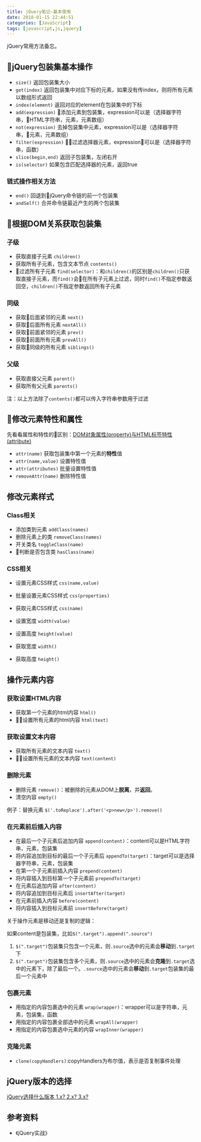 ```yaml
---
title: jQuery笔记-基本使用
date: 2018-01-15 22:44:51
categories: [JavaScript]
tags: [javascript,js,jquery]
---
```


jQuery常用方法备忘。

<!-- more -->

## jQuery包装集基本操作
- `size()` 返回包装集大小
- `get(index)` 返回包装集中对应下标的元素，如果没有传index，则将所有元素以数组形式返回
- `index(element)` 返回对应的element在包装集中的下标
- `add(expression)` 添加元素到包装集，expression可以是（选择器字符串，HTML字符串，元素，元素数组）
- `not(expression)` 去掉包装集中元素，expression可以是（选择器字符串，元素，元素数组）
- `filter(expression)` 过滤选择器元素，expression可以是（选择器字符串，函数）
- `slice(begin,end)` 返回子包装集，左闭右开
- `is(selector)` 如果包含匹配选择器的元素，返回true

### 链式操作相关方法
- `end()` 回退到jQuery命令链的前一个包装集
- `andSelf()` 合并命令链最近产生的两个包装集

## 根据DOM关系获取包装集
### 子级
- 获取直接子元素 `children()`
- 获取所有子元素，包含文本节点 `contents()`
- 过滤所有子元素 `find(selector)`：和`children()`的区别是`children()`只获取直接子元素，而`find()`会在所有子元素上过滤，同时`find()`不指定参数返回空，`children()`不指定参数返回所有子元素

### 同级
- 获取后面紧邻的元素 `next()`
- 获取后面所有元素 `nextAll()`
- 获取前面紧邻的元素 `prev()`
- 获取前面所有元素 `prevAll()`
- 获取同级的所有元素 `siblings()`

### 父级
- 获取直接父元素 `parent()`
- 获取所有父元素 `parents()`

注：以上方法除了`contents()`都可以传入字符串参数用于过滤

## 修改元素特性和属性

先看看属性和特性的区别：[DOM对象属性(property)与HTML标签特性(attribute)](http://blog.csdn.net/html5_/article/details/39156593)

- `attr(name)` 获取包装集中第一个元素的**特性**值
- `attr(name,value)` 设置特性值
- `attr(attributes)` 批量设置特性值
- `removeAttr(name)` 删除特性值

## 修改元素样式

### Class相关
- 添加类到元素 `addClass(names)`
- 删除元素上的类 `removeClass(names)`
- 开关类名 `toggleClass(name)`
- 判断是否包含类 `hasClass(name)`

### CSS相关
- 设置元素CSS样式 `css(name,value)`
- 批量设置元素CSS样式 `css(properties)`
- 获取元素CSS样式 `css(name)`

- 设置宽度 `width(value)`
- 设置高度 `height(value)`
- 获取宽度 `width()`
- 获取高度 `height()`

## 操作元素内容

### 获取设置HTML内容
- 获取第一个元素的html内容 `html()`
- 设置所有元素的html内容 `html(text)`

### 获取设置文本内容
- 获取所有元素的文本内容 `text()`
- 设置所有元素的文本内容 `text(content)`

### 删除元素
- 删除元素 `remove()`：被删除的元素从DOM上**脱离**，并**返回**。
- 清空内容 `empty()`

例子：替换元素 `$('.toReplace').after('<p>new</p>').remove()`

### 在元素前后插入内容
- 在最后一个子元素后追加内容 `append(content)`：content可以是HTML字符串，元素，包装集
- 将内容追加到目标的最后一个子元素后 `appendTo(target)`：target可以是选择器字符串，元素，包装集
- 在第一个子元素前插入内容 `prepend(content)`
- 将内容插入到目标第一个子元素前 `prependTo(target)`
- 在元素后追加内容 `after(content)`
- 将内容追加到目标元素后 `insertAfter(target)`
- 在元素前插入内容 `before(content)`
- 将内容插入到目标元素前 `insertBefore(target)`

关于操作元素是移动还是复制的逻辑：

如果content是包装集，比如`$(".target").append(".source")`
1. `$(".target")`包装集只包含一个元素，则`.source`选中的元素会**移动**到`.target`下
2. `$(".target")`包装集包含多个元素，则`.source`选中的元素会**克隆**到`.target`选中的元素下，除了最后一个。`.source`选中的元素会**移动**到`.target`包装集的最后一个元素中

### 包裹元素
- 用指定的内容包裹选中的元素 `wrap(wrapper)`：wrapper可以是字符串，元素，包装集，函数
- 用指定的内容包裹全部选中的元素 `wrapAll(wrapper)`
- 用指定的内容包裹选中元素的内容 `wrapInner(wrapper)`

### 克隆元素
- `clone(copyHandlers)`:copyHandlers为布尔值，表示是否复制事件处理

## jQuery版本的选择

[jQuery选择什么版本 1.x? 2.x? 3.x?](https://www.cnblogs.com/osfipin/p/6211468.html)

## 参考资料
- 《jQuery实战》
